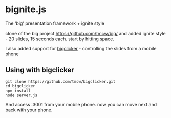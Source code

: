 # bignite.js

The 'big' presentation framework + ignite style 

clone of the big project https://github.com/tmcw/big/ and added ignite style - 20 slides, 15 seconds each. 
start by hitting space.

I also added support for [bigclicker](https://github.com/tmcw/bigclicker) - controlling the slides from a mobile phone

## Using with bigclicker

    git clone https://github.com/tmcw/bigclicker.git
    cd bigclicker
    npm install
    node server.js

And access <your laptop ip>:3001 from your mobile phone. now you can move next and back with your phone.
